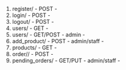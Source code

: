1. register/ - POST -
2. login/ - POST -
3. logout/ - POST -
4. users/ - GET - 
5. users/<id> - GET/POST - admin - 
6. add_product/ - POST - admin/staff - 
7. products/ - GET - 
8. order/<product>/ - POST -
9. pending_orders/ - GET/PUT - admin/staff - 